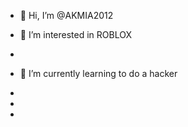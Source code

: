 - 👋 Hi, I’m @AKMIA2012
- 👀 I’m interested in ROBLOX
- 
- 🌱 I’m currently learning to do a hacker
- 
- 
  
- 

<!---
AKMIA2012/AKMIA2012 is a ✨ special ✨ repository because its `README.md` (this file) appears on your GitHub profile.
You can click the Preview link to take a look at your changes.
--->
